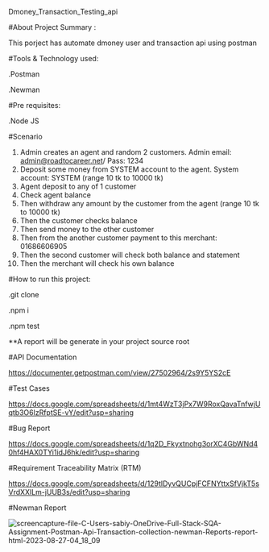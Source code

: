 Dmoney_Transaction_Testing_api 

#About Project Summary :

This porject has automate dmoney user and transaction api using postman

#Tools & Technology used:

.Postman

.Newman

#Pre requisites:

.Node JS

#Scenario

1. Admin creates an agent and random 2 customers. Admin email: admin@roadtocareer.net/ Pass: 1234
2. Deposit some money from SYSTEM account to the agent. System account: SYSTEM (range 10 tk to 10000 tk)
3. Agent deposit to any of 1 customer
4. Check agent balance
5. Then withdraw any amount by the customer from the agent (range 10 tk to 10000 tk)
6. Then the customer checks balance
7. Then send money to the other customer
8. Then from the another customer payment to this merchant: 01686606905
9. Then the second customer will check both balance and statement
10. Then the merchant will check his own balance

#How to run this project:

.git clone

.npm i

.npm test


**A report will be generate in your project source root

#API Documentation

https://documenter.getpostman.com/view/27502964/2s9Y5YS2cE



#Test Cases

https://docs.google.com/spreadsheets/d/1mt4WzT3jPx7W9RoxQavaTnfwjUqtb3O6lzRfptSE-vY/edit?usp=sharing



#Bug Report

https://docs.google.com/spreadsheets/d/1q2D_Fkyxtnohg3orXC4GbWNd40hf4HAX0TYi1idJ6hk/edit?usp=sharing



#Requirement Traceability Matrix (RTM)

https://docs.google.com/spreadsheets/d/129tlDyvQUCpjFCFNYttxSfVjkT5sVrdXXlLm-jUUB3s/edit?usp=sharing


#Newman Report

![screencapture-file-C-Users-sabiy-OneDrive-Full-Stack-SQA-Assignment-Postman-Api-Transaction-collection-newman-Reports-report-html-2023-08-27-04_18_09](https://github.com/Sabiya-Sultana/dmoney-transaction-api-postman/assets/134813316/fe1ad9f9-0cd5-4eb4-8230-cfafe792d65a)

